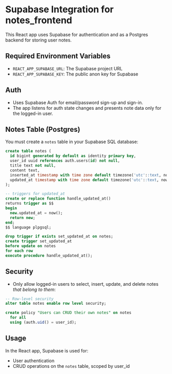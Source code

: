 # Supabase Integration for notes_frontend

This React app uses Supabase for authentication and as a Postgres backend for storing user notes.

## Required Environment Variables

- `REACT_APP_SUPABASE_URL`: The Supabase project URL
- `REACT_APP_SUPABASE_KEY`: The public anon key for Supabase

## Auth
- Uses Supabase Auth for email/password sign-up and sign-in.
- The app listens for auth state changes and presents note data only for the logged-in user.

## Notes Table (Postgres)

You must create a `notes` table in your Supabase SQL database:

```sql
create table notes (
  id bigint generated by default as identity primary key,
  user_id uuid references auth.users(id) not null,
  title text not null,
  content text,
  inserted_at timestamp with time zone default timezone('utc'::text, now()) not null,
  updated_at timestamp with time zone default timezone('utc'::text, now()) not null
);

-- triggers for updated_at
create or replace function handle_updated_at()
returns trigger as $$
begin
  new.updated_at = now();
  return new;
end;
$$ language plpgsql;

drop trigger if exists set_updated_at on notes;
create trigger set_updated_at
before update on notes
for each row
execute procedure handle_updated_at();
```

## Security

- Only allow logged-in users to select, insert, update, and delete notes _that belong to them_:

```sql
-- Row-level security
alter table notes enable row level security;

create policy "Users can CRUD their own notes" on notes
  for all
  using (auth.uid() = user_id);
```

## Usage

In the React app, Supabase is used for:
- User authentication
- CRUD operations on the `notes` table, scoped by user_id

